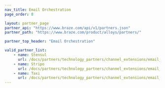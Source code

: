 ```yaml
---
nav_title: Email Orchestration
page_order: 8

layout: partner_page
partner_api: "https://www.braze.com/api/v1/partners.json"
partner_path: "https://www.braze.com/product/alloys/partners/"

partner_top_header: "Email Orchestration"

valid_partner_list:
	- name: Stensul
	  url: /docs/partners/technology_partners/channel_extensions/email_orchestration/stensul/
	- name: Stripo
	  url: /docs/partners/technology_partners/channel_extensions/email_orchestration/stripo/
	- name: Taxi
	  url: /docs/partners/technology_partners/channel_extensions/email_orchestration/taxi_for_email/
---
```

